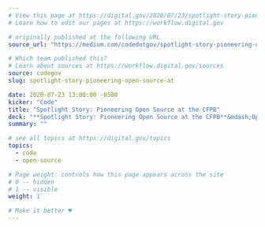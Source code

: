 ```yaml
---
# View this page at https://digital.gov/2020/07/23/spotlight-story-pioneering-open-source-at
# Learn how to edit our pages at https://workflow.digital.gov

# originally published at the following URL
source_url: "https://medium.com/codedotgov/spotlight-story-pioneering-open-source-at-the-cfpb-88222b8074a0"

# Which team published this?
# Learn about sources at https://workflow.digital.gov/sources
source: codegov
slug: spotlight-story-pioneering-open-source-at

date: 2020-07-23 13:00:00 -0500
kicker: "Code"
title: "Spotlight Story: Pioneering Open Source at the CFPB"
deck: "**Spotlight Story: Pioneering Open Source at the CFPB**&mdash;Open source software is a fundamental aspect of how the Consumer Financial Protection Bureau has served the public in its short history. In April of 2012, nine months after opening its doors, they released their source code policy, based on the work of the Department of Defense, along with their first two open source projects. Just six days later, they accepted their first pull request. Though a minor change, this was the first documented contribution to a federal government open source codebase by a member of the public."
summary: ""

# see all topics at https://digital.gov/topics
topics: 
  - code
  - open-source

# Page weight: controls how this page appears across the site
# 0 -- hidden
# 1 -- visible
weight: 1

# Make it better ♥
---
```

